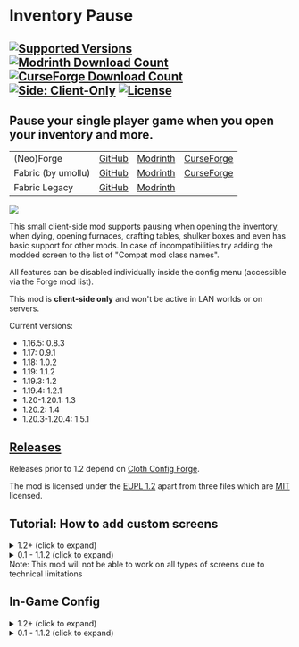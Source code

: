 # Inventory Pause
<a href="https://modrinth.com/mod/inventory-pause-forge"><img src="https://img.shields.io/modrinth/game-versions/inventory-pause-forge?label=modrinth&color=00AF5C&logo=modrinth" alt="Supported Versions"></a>
<a href="https://modrinth.com/mod/inventory-pause-forge"><img src="https://img.shields.io/badge/dynamic/json?color=00AF5C&label=modrinth&suffix=%20downloads&query=downloads&url=https://api.modrinth.com/v2/project/F39sgYmY&style=flat&logo=modrinth" alt="Modrinth Download Count"></a>
<a href="https://www.curseforge.com/minecraft/mc-mods/inventory-pause-forge"><img src="http://cf.way2muchnoise.eu/full_495153_downloads(E04E14-555-fff-010101-1C1C1C).svg" alt="CurseForge Download Count"></a>
<a href="https://github.com/macbrayne/inventory-pause-forge"><img src="https://img.shields.io/badge/side-client--only-5da545" alt="Side: Client-Only"></a>
<a href="https://github.com/macbrayne/inventory-pause-forge/blob/master/LICENSE.md"><img src="https://img.shields.io/github/license/macbrayne/inventory-pause-forge?style=flat&color=0C8E8E" alt="License"></a>
---
## Pause your single player game when you open your inventory and more.
<table>
    <tr>
        <td>(Neo)Forge</td>
        <td><a href="https://github.com/macbrayne/inventory-pause-forge/">GitHub</a></td>
        <td><a href="https://modrinth.com/mod/inventory-pause-forge">Modrinth</a></td>
        <td><a href="https://www.curseforge.com/minecraft/mc-mods/inventory-pause-forge">CurseForge</a></td>
    </tr>
    <tr>
        <td>Fabric (by umollu)</td>
        <td><a href="https://github.com/umollu/inventory-pause/">GitHub</a></td>
        <td><a href="https://modrinth.com/mod/inventory-pause">Modrinth</a></td>
        <td><a href="https://www.curseforge.com/minecraft/mc-mods/inventory-pause">CurseForge</a></td>
    </tr>
    <tr>
        <td>Fabric Legacy</td>
        <td><a href="https://github.com/macbrayne/inventory-pause-cursed">GitHub</a></td>
        <td><a href="https://modrinth.com/mod/inventory-pause-cursed">Modrinth</a></td>
    </tr>
</table>

![](https://media.giphy.com/media/mCJQCNkacCMGpUDj3h/giphy.gif)

This small client-side mod supports pausing when opening the inventory, when dying, opening furnaces, crafting tables, shulker boxes and even has basic support for other mods.
In case of incompatibilities try adding the modded screen to the list of "Compat mod class names".

All features can be disabled individually inside the config menu (accessible via the Forge mod list).

This mod is __client-side only__ and won't be active in LAN worlds or on servers.

Current versions:
- 1.16.5: 0.8.3
- 1.17: 0.9.1
- 1.18: 1.0.2
- 1.19: 1.1.2
- 1.19.3: 1.2
- 1.19.4: 1.2.1
- 1.20-1.20.1: 1.3
- 1.20.2: 1.4
- 1.20.3-1.20.4: 1.5.1

## [Releases](https://github.com/macbrayne/inventory-pause-forge/releases)

Releases prior to 1.2 depend on [Cloth Config Forge](https://www.curseforge.com/minecraft/mc-mods/cloth-config-forge/).

The mod is licensed under the [EUPL 1.2](LICENSE) apart from three files which are [MIT](LICENSE-MIT) licensed.


## Tutorial: How to add custom screens
<details>
  <summary>1.2+ (click to expand)</summary>
    
1. Check whether you have assigned the keybind for "Add to Custom Screens".
2. Navigate to the menu you want to add and press the "Add to Custom Screens" key you assigned earlier. You should get a confirmation in chat when you do so.
3. Verify it worked by checking if the screen is now paused.

If you experience any problems with modded screens (e.g. modded UI elements not working) try adding the screen to the list of "Compat mod class names".
</details>
<details>
  <summary>0.1 - 1.1.2 (click to expand)</summary>

To add custom screens to the config you need the internal name of the screen to add. If you don't know it you can try this:
1. Check the Minecraft Controls settings if you have assigned the keybinds for "Copy Class Name" and "Open Settings" (only available on versions released after October 2022)
2. Open the settings and change "Enable Debug Mode" to true. This should make an overlay appear on the top left of the screen whenever you have a screen open.
3. Navigate to the menu you want to add and depending on your mod version:
  * (0.8.2, 0.9, 1.0 or 1.1): note down the topmost text (e.g. `appeng.client.gui.implementations.IOPortScreen`). Alternatively copy it from the Minecraft log. That is the internal name of the screen.
  * (0.8.3, 0.9.1, 1.0.1, 1.1.1 or later): press the "Copy Class" key you assigned earlier. You should get a confirmation in chat when you do so.
4. Add an entry to "Custom Mod class names" and paste the internal name.

Now the screen should be paused. If it works disable "Enable Debug Mode" again.

If you experience any problems (e.g. modded UI elements not working) try adding the screen to the list of "Compat mod class names".
</details>
Note: This mod will not be able to work on all types of screens due to technical limitations

## In-Game Config
<details>
<summary>1.2+ (click to expand)</summary>

 ### Main Config
 ![Ingame Config Mod Version 1.2 and up](https://user-images.githubusercontent.com/27809595/219973047-b3745ffa-a01b-4570-880b-886a27ecb72b.png)
- Enable Mod: enables / disables every part of the mod apart from the debug overlay
- Save on Pause: this can help if you experience lag spikes when quickly opening and closing inventories
Enable / disable pausing of specific inventories by clicking on the corresponding button
    
### Mod Compat Options
![Mod Compat Options Mod Version 1.2 and up](https://user-images.githubusercontent.com/27809595/219819318-6ca3852b-4e13-4fe0-957c-e27e556cc0fe.png)

- Custom mod class names: List of custom screens which get paused
- Compat mod class names: List of custom screens which don't get fully paused. They get ticked in regular intervals as specified in Time between compat ticks.
- Time between compat ticks: Specifies how often (20 ticks = one second) screens listed in Compat mod class names are ticked
- Enable Debug Mode: enables an overlay for easier mod compat configuration
</details>
<details>
  <summary>0.1 - 1.1.2 (click to expand)</summary>

![Ingame Config Mod Version 1.1.2 and down](https://user-images.githubusercontent.com/27809595/122673510-0c51f580-d1d1-11eb-8fef-8fb3c3c5bf22.png)

__General__:
- Enable Mod: enables / disables every part of the mod apart from the debug overlay
- Enable Save on Pause: this can help if you experience lag spikes when quickly opening and closing
  inventories
- Enable Debug Mode: enables an overlay for easier mod compat configuration
- Debug Overlay Options:
  - X-Coordinate / Y-Coordinate: The position of the debug overlay
  - Maximum Crawl Depth: Limit the number of items to display (useful for deep gui hierarchies)

__Abilities__:
- Pause on Inventory / Pause on Creative Inventory / Pause on Death Screen / Pause on Furnace / Pause on Crafting Table / Pause on Shulker Box:
  Enables / Disables the respective feature

__Mod Compat__:
- Custom mod class names: A custom list of GUI class names can be input here to force the screen to pause the game
- Time between compat ticks: Frequency in ticks (20 ticks = every second) to unpause when in screens specified in "Compat mod class names"
- Compat mod class names: A custom list of GUI class names can be input here to tick less often
</details>
